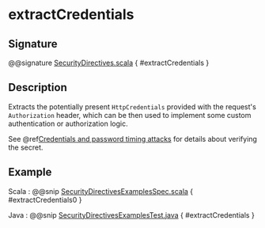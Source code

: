 # extractCredentials

## Signature

@@signature [SecurityDirectives.scala]($akka-http$/akka-http/src/main/scala/akka/http/scaladsl/server/directives/SecurityDirectives.scala) { #extractCredentials }

## Description

Extracts the potentially present `HttpCredentials` provided with the request's `Authorization` header,
which can be then used to implement some custom authentication or authorization logic.

See @ref[Credentials and password timing attacks](index.md#credentials-and-timing-attacks-scala) for details about verifying the secret.

## Example

Scala
:  @@snip [SecurityDirectivesExamplesSpec.scala]($test$/scala/docs/http/scaladsl/server/directives/SecurityDirectivesExamplesSpec.scala) { #extractCredentials0 }

Java
:  @@snip [SecurityDirectivesExamplesTest.java]($test$/java/docs/http/javadsl/server/directives/SecurityDirectivesExamplesTest.java) { #extractCredentials }
